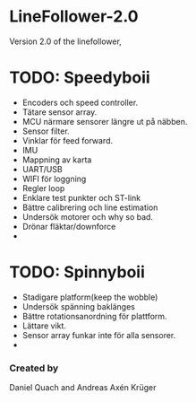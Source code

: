 # LineFollower-2.0
Version 2.0 of the linefollower, 

# TODO: Speedyboii
* Encoders och speed controller.
* Tätare sensor array.
* MCU närmare sensorer längre ut på näbben.
* Sensor filter.
* Vinklar för feed forward.
* IMU 
* Mappning av karta
* UART/USB
* WIFI för loggning
* Regler loop
* Enklare test punkter och ST-link
* Bättre calibrering och line estimation
* Undersök motorer och why so bad.
* Drönar fläktar/downforce
* 


# TODO: Spinnyboii
* Stadigare platform(keep the wobble)
* Undersök spänning baklänges
* Bättre rotationsanordning för plattform.
* Lättare vikt.
* Sensor array funkar inte för alla sensorer.
* 



### Created by
Daniel Quach and Andreas Axén Krüger